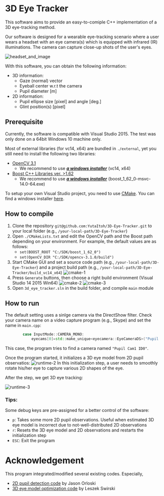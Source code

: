 # 3D Eye Tracker

This software aims to provide an easy-to-comiple C++ implementation of a 3D eye-tracking method.

Our software is designed for a wearable eye-tracking scenario where a user wears a headset with an eye camera(s) which is equipped with infrared (IR) illuminations. The camera can capture close-up shots of the user's eyes.

![headset_and_image](https://raw.githubusercontent.com/YutaItoh/3D-Eye-Tracker/master/docs/headset_and_image.png)

With this software, you can obtain the following information:

* 3D information:
  * Gaze (normal) vector
  * Eyeball center w.r.t the camera
  * Pupil diameter [m]
* 2D information:
  * Pupil ellipse size [pixel] and angle [deg.]
  * Glint position(s) [pixel]



## Prerequisite

Currently, the software is compatible with Visual Studio 2015. The test was only done on a 64bit Windows 10 machine only.

Most of external libraries (for vc14, x64) are bundled in `./external`, yet you still need to 
install the following two libraries:
* [OpenCV 3.1](http://opencv.org/downloads.html) 
  * We recommend to use [***a windows installer***](http://sourceforge.net/projects/opencvlibrary/files/opencv-win/3.1.0/opencv-3.1.0.exe/download) (vc14, x64)
* [Boost C++ Libraries ver. >1.62](https://sourceforge.net/projects/boost/files/boost-binaries/1.62.0/)
  * We recommend to use [***a windows installer***](https://sourceforge.net/projects/boost/files/boost-binaries/1.62.0/boost_1_62_0-msvc-14.0-64.exe/download) (boost_1_62_0-msvc-14.0-64.exe)

To setup your own Visual Studio project, you need to use [CMake](https://cmake.org/). You can find a windows installer [here](https://cmake.org/download/).
 
## How to compile

1. Clone the repository `git@github.com:YutaItoh/3D-Eye-Tracker.git` to your local folder (e.g., `/your-local-path/3D-Eye-Tracker`)
2. Open `./CMakeLists.txt` and edit the OpenCV path and the Boost path depending on your environment. For example, the default values are as follows:
   * `set(BOOST_ROOT "C:/SDK/boost_1_62_0")`
   * `set(OpenCV_DIR "C:/SDK/opencv-3.1.0/build")`
3. Start CMake GUI and set a source code path (e.g., `/your-local-path/3D-Eye-Tracker`) and a project build path (e.g., `/your-local-path/3D-Eye-Tracker/build_vc14_x64`)
![cmake-1](https://raw.githubusercontent.com/YutaItoh/3D-Eye-Tracker/master/docs/cmake-1.png)
4. Press `Generate` buttons, then choose a right build environment (Visual Studio 14 2015 Win64)
![cmake-2](https://raw.githubusercontent.com/YutaItoh/3D-Eye-Tracker/master/docs/cmake-2.png)
![cmake-3](https://raw.githubusercontent.com/YutaItoh/3D-Eye-Tracker/master/docs/cmake-3.png)
5. Open `3d_eye_tracker.sln` in the build folder, and compile `main` module

## How to run

The default setting uses a sinlge camera via the DirectShow filter. Check your camera name on a video capture program (e.g., Skype) and set the name in `main.cpp`:
``` c++
		case InputMode::CAMERA_MONO:
			eyecams[0]=std::make_unique<eyecamera::EyeCameraDS>("Pupil Cam1 ID0");
```
This case, the program tries to find a camera named `"Pupil Cam1 ID0"`.

Once the program started, it initializes a 3D eye model from 2D pupil observatios:
![runtime-2](https://raw.githubusercontent.com/YutaItoh/3D-Eye-Tracker/master/docs/runtime-2.png)
In this initialization step, a user needs to smoothly rotate his/her eye to capture various 2D shapes of the eye.

After the step, we get 3D eye tracking:

![runtime-3](https://raw.githubusercontent.com/YutaItoh/3D-Eye-Tracker/master/docs/runtime-3.png)

### Tips:

Some debug keys are pre-assigned for a better control of the software:
* `p`: Takes some more 2D pupil observations. Useful when estimated 3D eye model is incorrect due to not-well-distributed 2D observations
* `r`: Resets the 3D eye model and 2D observations and restarts the initialization step
* `ESC`: Exit the program 	

# Acknowledgement

This program integrated/modified several existing codes. Especially, 
* [2D pupil detection code](http://www.jeoresearch.com/research) by Jason Orloski
* [3D eye model optimization code](https://github.com/LeszekSwirski/singleeyefitter ) by Leszek Swirski 
